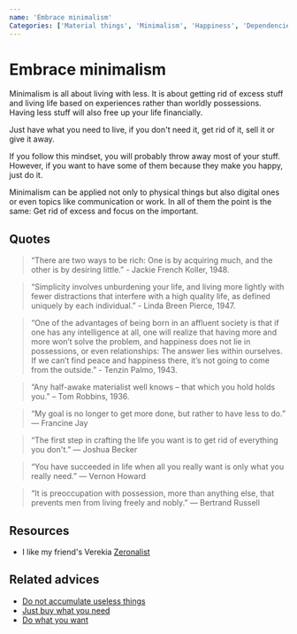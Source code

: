 ```yaml
---
name: 'Embrace minimalism'
Categories: ['Material things', 'Minimalism', 'Happiness', 'Dependencies']
---
```

# Embrace minimalism

Minimalism is all about living with less. It is about getting rid of excess stuff and living life based on experiences rather than worldly possessions. Having less stuff will also free up your life financially.
 
Just have what you need to live, if you don't need it, get rid of it, sell it or give it away.
 
If you follow this mindset, you will probably throw away most of your stuff. However, if you want to have some of them because they make you happy, just do it.
 
Minimalism can be applied not only to physical things but also digital ones or even topics like communication or work. In all of them the point is the same: Get rid of excess and focus on the important.

## Quotes

> “There are two ways to be rich: One is by acquiring much, and the other is by desiring little.” - Jackie French Koller, 1948.  

> “Simplicity involves unburdening your life, and living more lightly with fewer distractions that interfere with a high quality life, as defined uniquely by each individual.” - Linda Breen Pierce, 1947.

> “One of the advantages of being born in an affluent society is that if one has any intelligence at all, one will realize that having more and more won’t solve the problem, and happiness does not lie in possessions, or even relationships: The answer lies within ourselves. If we can’t find peace and happiness there, it’s not going to come from the outside.” - Tenzin Palmo, 1943.

> “Any half-awake materialist well knows – that which you hold holds you.” – Tom Robbins, 1936.

> “My goal is no longer to get more done, but rather to have less to do.” ― Francine Jay

> “The first step in crafting the life you want is to get rid of everything you don't.” ― Joshua Becker

> “You have succeeded in life when all you really want is only what you really need.” — Vernon Howard

> “It is preoccupation with possession, more than anything else, that prevents men from living freely and nobly.” — Bertrand Russell

## Resources

- I like my friend's Verekia [Zeronalist](https://verekia.com/zeromalist/)

## Related advices

- [Do not accumulate useless things](../Do%20not%20accumulate%20useless%20things/index.md)
- [Just buy what you need](../Just%20buy%20what%20you%20need/index.md)
- [Do what you want](../Do%20what%20you%20want/index.md)